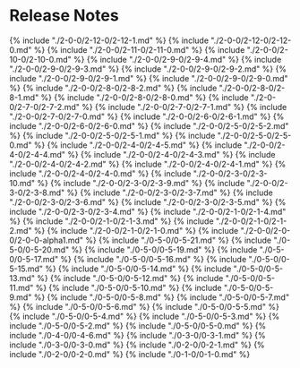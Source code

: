 # Release Notes
{% include "./2-0-0/2-12-0/2-12-1.md" %}
{% include "./2-0-0/2-12-0/2-12-0.md" %}
{% include "./2-0-0/2-11-0/2-11-0.md" %}
{% include "./2-0-0/2-10-0/2-10-0.md" %}
{% include "./2-0-0/2-9-0/2-9-4.md" %}
{% include "./2-0-0/2-9-0/2-9-3.md" %}
{% include "./2-0-0/2-9-0/2-9-2.md" %}
{% include "./2-0-0/2-9-0/2-9-1.md" %}
{% include "./2-0-0/2-9-0/2-9-0.md" %}
{% include "./2-0-0/2-8-0/2-8-2.md" %}
{% include "./2-0-0/2-8-0/2-8-1.md" %}
{% include "./2-0-0/2-8-0/2-8-0.md" %}
{% include "./2-0-0/2-7-0/2-7-2.md" %}
{% include "./2-0-0/2-7-0/2-7-1.md" %}
{% include "./2-0-0/2-7-0/2-7-0.md" %}
{% include "./2-0-0/2-6-0/2-6-1.md" %}
{% include "./2-0-0/2-6-0/2-6-0.md" %}
{% include "./2-0-0/2-5-0/2-5-2.md" %}
{% include "./2-0-0/2-5-0/2-5-1.md" %}
{% include "./2-0-0/2-5-0/2-5-0.md" %}
{% include "./2-0-0/2-4-0/2-4-5.md" %}
{% include "./2-0-0/2-4-0/2-4-4.md" %}
{% include "./2-0-0/2-4-0/2-4-3.md" %}
{% include "./2-0-0/2-4-0/2-4-2.md" %}
{% include "./2-0-0/2-4-0/2-4-1.md" %}
{% include "./2-0-0/2-4-0/2-4-0.md" %}
{% include "./2-0-0/2-3-0/2-3-10.md" %}
{% include "./2-0-0/2-3-0/2-3-9.md" %}
{% include "./2-0-0/2-3-0/2-3-8.md" %}
{% include "./2-0-0/2-3-0/2-3-7.md" %}
{% include "./2-0-0/2-3-0/2-3-6.md" %}
{% include "./2-0-0/2-3-0/2-3-5.md" %}
{% include "./2-0-0/2-3-0/2-3-4.md" %}
{% include "./2-0-0/2-1-0/2-1-4.md" %}
{% include "./2-0-0/2-1-0/2-1-3.md" %}
{% include "./2-0-0/2-1-0/2-1-2.md" %}
{% include "./2-0-0/2-1-0/2-1-0.md" %}
{% include "./2-0-0/2-0-0/2-0-0-alpha1.md" %}
{% include "./0-5-0/0-5-21.md" %}
{% include "./0-5-0/0-5-20.md" %}
{% include "./0-5-0/0-5-19.md" %}
{% include "./0-5-0/0-5-17.md" %}
{% include "./0-5-0/0-5-16.md" %}
{% include "./0-5-0/0-5-15.md" %}
{% include "./0-5-0/0-5-14.md" %}
{% include "./0-5-0/0-5-13.md" %}
{% include "./0-5-0/0-5-12.md" %}
{% include "./0-5-0/0-5-11.md" %}
{% include "./0-5-0/0-5-10.md" %}
{% include "./0-5-0/0-5-9.md" %}
{% include "./0-5-0/0-5-8.md" %}
{% include "./0-5-0/0-5-7.md" %}
{% include "./0-5-0/0-5-6.md" %}
{% include "./0-5-0/0-5-5.md" %}
{% include "./0-5-0/0-5-4.md" %}
{% include "./0-5-0/0-5-3.md" %}
{% include "./0-5-0/0-5-2.md" %}
{% include "./0-5-0/0-5-0.md" %}
{% include "./0-4-0/0-4-6.md" %}
{% include "./0-3-0/0-3-1.md" %}
{% include "./0-3-0/0-3-0.md" %}
{% include "./0-2-0/0-2-1.md" %}
{% include "./0-2-0/0-2-0.md" %}
{% include "./0-1-0/0-1-0.md" %}
